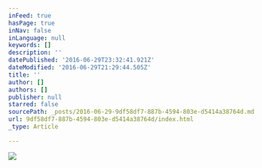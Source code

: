 ```yaml
---
inFeed: true
hasPage: true
inNav: false
inLanguage: null
keywords: []
description: ''
datePublished: '2016-06-29T23:32:41.921Z'
dateModified: '2016-06-29T21:29:44.505Z'
title: ''
author: []
authors: []
publisher: null
starred: false
sourcePath: _posts/2016-06-29-9df58df7-887b-4594-803e-d5414a38764d.md
url: 9df58df7-887b-4594-803e-d5414a38764d/index.html
_type: Article

---
```

![](https://the-grid-user-content.s3-us-west-2.amazonaws.com/ac0939ec-b033-4c41-9bcb-0037f6147c31.jpg)